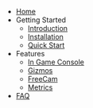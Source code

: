 - [Home](/)
- Getting Started
  - [Introduction](getting-started/introduction.md)
  - [Installation](getting-started/installation.md)
  - [Quick Start](getting-started/quick-start.md)
- Features
  - [In Game Console](features/console.md)
  - [Gizmos](features/gizmos.md)
  - [FreeCam](features/freecam.md)
  - [Metrics](features/metrics.md)
- [FAQ](faq.md)